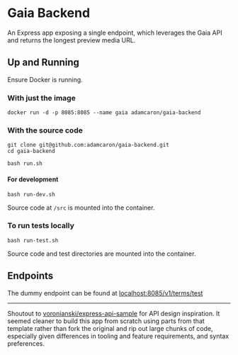 # Gaia Backend

An Express app exposing a single endpoint, which leverages the Gaia API and returns the longest preview media URL.

## Up and Running

Ensure Docker is running.

### With just the image

`docker run -d -p 8085:8085 --name gaia adamcaron/gaia-backend`

### With the source code

```
git clone git@github.com:adamcaron/gaia-backend.git
cd gaia-backend
```

`bash run.sh`

#### For development

`bash run-dev.sh`

Source code at `/src` is mounted into the container.

### To run tests locally

`bash run-test.sh`

Source code and test directories are mounted into the container.

## Endpoints

The dummy endpoint can be found at [localhost:8085/v1/terms/test](http://localhost:8085/v1/terms/test)

----

Shoutout to [voronianski/express-api-sample](https://github.com/voronianski/express-api-sample) for API design inspiration.  It seemed cleaner to build this app from scratch using parts from that template rather than fork the original and rip out large chunks of code, especially given differences in tooling and feature requirements, and syntax preferences.